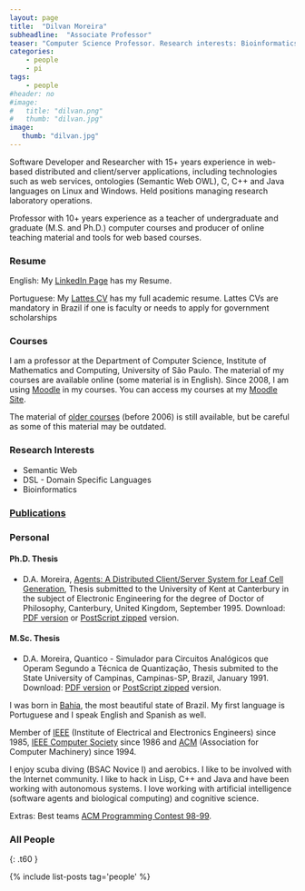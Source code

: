 ```yaml
---
layout: page
title:  "Dilvan Moreira"
subheadline:  "Associate Professor"
teaser: "Computer Science Professor. Research interests: Bioinformatics, Semantic Web and Distance Learning. Supervisor of Ph.D. and M.Sc. students. Experience in many academic research projects funded by Federal and State research agencies."
categories:
    - people
    - pi
tags:
    - people
#header: no
#image:
#   title: "dilvan.png"
#   thumb: "dilvan.jpg"
image:
   thumb: "dilvan.jpg"
---
```


Software Developer and Researcher with 15+ years experience in web-based distributed and client/server applications, including technologies such as web services, ontologies (Semantic Web OWL), C, C++ and Java languages on Linux and Windows. Held positions managing research laboratory operations.

Professor with 10+ years experience as a teacher of undergraduate and graduate (M.S. and Ph.D.) computer courses and producer of online teaching material and tools for web based courses.

### Resume

English: My [LinkedIn Page](http://www.linkedin.com/in/dilvan) has my Resume.

Portuguese: My [Lattes CV](http://lattes.cnpq.br/6806241288652019) has my full academic resume. Lattes CVs are mandatory in Brazil if one is faculty or needs to apply for government scholarships

### Courses

I am a professor at the Department of Computer Science, Institute of Mathematics and Computing, University of São Paulo. The material of my courses are available online (some material is in English). Since 2008, I am using [Moodle](http://moodle.org) in my courses. You can access my courses at my [Moodle Site](http://java.icmc.usp.br/moodle).

The material of [older courses](/oldcourses/) (before 2006) is still available, but be careful as some of this material may be outdated.

### Research Interests

* Semantic Web
* DSL - Domain Specific Languages
* Bioinformatics

### [Publications](https://www.researchgate.net/profile/Dilvan_Moreira/publications)

### Personal

#### Ph.D. Thesis
* D.A. Moreira, [Agents: A Distributed Client/Server System for Leaf Cell Generation](/old/dilvan/thesis.phd/thesis.html), Thesis submitted to the University of Kent at Canterbury in the subject of Electronic Engineering for the degree of Doctor of Philosophy, Canterbury, United Kingdom, September 1995.
Download: [PDF version](/old/dilvan/thesis.phd/agents.pdf) or [PostScript zipped](/old/dilvan/thesis.phd/agents.ps.zip) version.

#### M.Sc. Thesis
* D.A. Moreira, Quantico - Simulador para Circuitos Analógicos que Operam Segundo a Técnica de Quantização, Thesis submited to the State University of Campinas, Campinas-SP, Brazil, January 1991.
Download: [PDF version](/old/dilvan/thesis.msc/quantico.pdf) or [PostScript zipped](/old/dilvan/thesis.msc/quantico.ps.zip) version.

I was born in [Bahia](https://en.wikipedia.org/wiki/Bahia), the most beautiful state of Brazil. My first language is Portuguese and I speak English and Spanish as well.

Member of [IEEE](http://www.ieee.org) (Institute of Electrical and Electronics Engineers) since 1985, [IEEE Computer Society](http://www.computer.org) since 1986 and [ACM](http://www.acm.org) (Association for Computer Machinery) since 1994.

I enjoy scuba diving (BSAC Novice I) and aerobics. I like to be involved with the Internet community. I like to hack in Lisp, C++ and Java and have been working with autonomous systems. I love working with artificial intelligence (software agents and biological computing) and cognitive science.

Extras: Best teams [ACM Programming Contest 98-99](/old/dilvan/acm_contest).




### All People
{: .t60 }

{% include list-posts tag='people' %}
